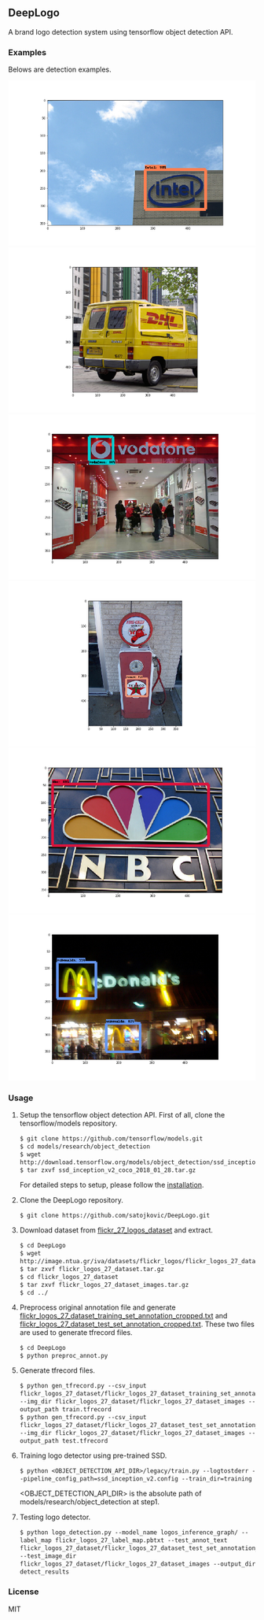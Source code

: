 DeepLogo
---
A brand logo detection system using tensorflow object detection API.

### Examples

Belows are detection examples.

![example1](detect_results/detect_result_029.png)
![example2](detect_results/detect_result_049.png)
![example3](detect_results/detect_result_055.png)
![example4](detect_results/detect_result_056.png)
![example5](detect_results/detect_result_082.png)
![example6](detect_results/detect_result_351.png)


### Usage

1. Setup the tensorflow object detection API. First of all, 
   clone the tensorflow/models repository. 
   ```
   $ git clone https://github.com/tensorflow/models.git
   $ cd models/research/object_detection
   $ wget http://download.tensorflow.org/models/object_detection/ssd_inception_v2_coco_2018_01_28.tar.gz
   $ tar zxvf ssd_inception_v2_coco_2018_01_28.tar.gz
   ```
   For detailed steps to setup, please follow the [installation](https://github.com/tensorflow/models/blob/master/research/object_detection/g3doc/installation.md).
2. Clone the DeepLogo repository.
   ```
   $ git clone https://github.com/satojkovic/DeepLogo.git
   ```
3. Download dataset from [flickr_27_logos_dataset](http://image.ntua.gr/iva/datasets/flickr_logos/) and extract.
   ```
   $ cd DeepLogo
   $ wget http://image.ntua.gr/iva/datasets/flickr_logos/flickr_logos_27_dataset.tar.gz
   $ tar zxvf flickr_logos_27_dataset.tar.gz
   $ cd flickr_logos_27_dataset
   $ tar zxvf flickr_logos_27_dataset_images.tar.gz
   $ cd ../
   ```
4. Preprocess original annotation file and generate <u>flickr_logos_27_dataset_training_set_annotation_cropped.txt</u> and <u>flickr_logos_27_dataset_test_set_annotation_cropped.txt</u>. These two files are used to generate tfrecord files.
   ```
   $ cd DeepLogo
   $ python preproc_annot.py
   ```
5. Generate tfrecord files.
   ```
   $ python gen_tfrecord.py --csv_input flickr_logos_27_dataset/flickr_logos_27_dataset_training_set_annotation_cropped.txt --img_dir flickr_logos_27_dataset/flickr_logos_27_dataset_images --output_path train.tfrecord
   $ python gen_tfrecord.py --csv_input flickr_logos_27_dataset/flickr_logos_27_dataset_test_set_annotation_cropped.txt --img_dir flickr_logos_27_dataset/flickr_logos_27_dataset_images --output_path test.tfrecord
   ```
6. Training logo detector using pre-trained SSD.
   ```
   $ python <OBJECT_DETECTION_API_DIR>/legacy/train.py --logtostderr --pipeline_config_path=ssd_inception_v2.config --train_dir=training
   ```
   <OBJECT_DETECTION_API_DIR> is the absolute path of models/research/object_detection at step1.

7. Testing logo detector.  
   ```
   $ python logo_detection.py --model_name logos_inference_graph/ --label_map flickr_logos_27_label_map.pbtxt --test_annot_text flickr_logos_27_dataset/flickr_logos_27_dataset_test_set_annotation_cropped.txt --test_image_dir flickr_logos_27_dataset/flickr_logos_27_dataset_images --output_dir detect_results
   ```

### License

MIT
